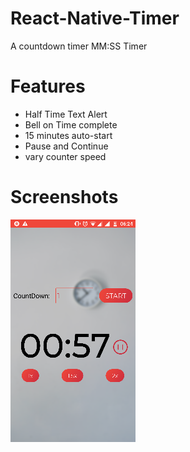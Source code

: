 # React-Native-Timer
A countdown timer MM:SS Timer

# Features
  * Half Time Text Alert
  * Bell on Time complete
  * 15 minutes auto-start
  * Pause and Continue
  * vary counter speed
  
# Screenshots

![Counting Image](assets/screenshots/counting.png)
